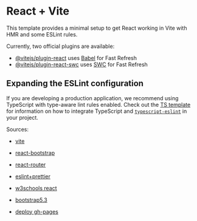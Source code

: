 # React + Vite

This template provides a minimal setup to get React working in Vite with HMR and some ESLint rules.

Currently, two official plugins are available:

- [@vitejs/plugin-react](https://github.com/vitejs/vite-plugin-react/blob/main/packages/plugin-react) uses [Babel](https://babeljs.io/) for Fast Refresh
- [@vitejs/plugin-react-swc](https://github.com/vitejs/vite-plugin-react/blob/main/packages/plugin-react-swc) uses [SWC](https://swc.rs/) for Fast Refresh

## Expanding the ESLint configuration

If you are developing a production application, we recommend using TypeScript with type-aware lint rules enabled. Check out the [TS template](https://github.com/vitejs/vite/tree/main/packages/create-vite/template-react-ts) for information on how to integrate TypeScript and [`typescript-eslint`](https://typescript-eslint.io) in your project.

Sources:

- [vite](https://vite.dev/)

- [react-bootstrap](https://react-bootstrap.netlify.app/)

- [react-router](https://reactrouter.com/start/declarative/installation)

- [eslint+prettier](https://www.geeksforgeeks.org/javascript/how-to-set-up-vite-with-eslint-and-prettier/)

- [w3schools react](https://www.w3schools.com/REACT/default.asp)

- [bootstrap5.3](https://getbootstrap.com/docs/5.3/examples/)

- [deploy gh-pages](https://vite.dev/guide/static-deploy)
